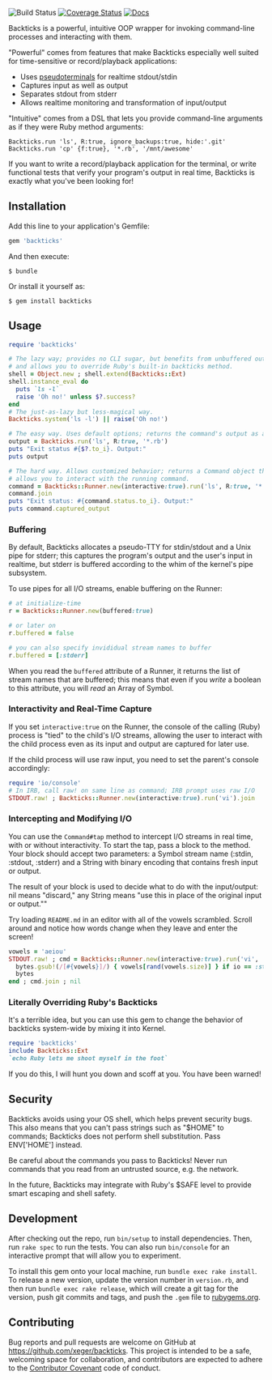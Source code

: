 ![Build Status](https://travis-ci.org/xeger/backticks.svg) [![Coverage Status](https://coveralls.io/repos/xeger/backticks/badge.svg?branch=master&service=github)](https://coveralls.io/github/xeger/backticks?branch=master) [![Docs](https://img.shields.io/badge/docs-rubydoc-blue.svg)](http://www.rubydoc.info/gems/backticks)

Backticks is a powerful, intuitive OOP wrapper for invoking command-line processes and
interacting with them.

"Powerful" comes from features that make Backticks especially well suited for time-sensitive
or record/playback applications:
  - Uses [pseudoterminals](https://en.wikipedia.org/wiki/Pseudoterminal) for realtime stdout/stdin
  - Captures input as well as output
  - Separates stdout from stderr
  - Allows realtime monitoring and transformation of input/output

"Intuitive" comes from a DSL that lets you provide command-line arguments as if they were
Ruby method arguments:

```
Backticks.run 'ls', R:true, ignore_backups:true, hide:'.git'
Backticks.run 'cp' {f:true}, '*.rb', '/mnt/awesome'
```

If you want to write a record/playback application for the terminal, or write
functional tests that verify your program's output in real time, Backticks is
exactly what you've been looking for!

## Installation

Add this line to your application's Gemfile:

```ruby
gem 'backticks'
```

And then execute:

    $ bundle

Or install it yourself as:

    $ gem install backticks

## Usage

```ruby
require 'backticks'

# The lazy way; provides no CLI sugar, but benefits from unbuffered output,
# and allows you to override Ruby's built-in backticks method.
shell = Object.new ; shell.extend(Backticks::Ext)
shell.instance_eval do
  puts `ls -l`
  raise 'Oh no!' unless $?.success?
end
# The just-as-lazy but less-magical way.
Backticks.system('ls -l') || raise('Oh no!')

# The easy way. Uses default options; returns the command's output as a String.
output = Backticks.run('ls', R:true, '*.rb')
puts "Exit status #{$?.to_i}. Output:"
puts output

# The hard way. Allows customized behavior; returns a Command object that
# allows you to interact with the running command.
command = Backticks::Runner.new(interactive:true).run('ls', R:true, '*.rb')
command.join
puts "Exit status: #{command.status.to_i}. Output:"
puts command.captured_output
```

### Buffering

By default, Backticks allocates a pseudo-TTY for stdin/stdout and a Unix pipe
for stderr; this captures the program's output and the user's input in realtime,
but stderr is buffered according to the whim of the kernel's pipe subsystem.

To use pipes for all I/O streams, enable buffering on the Runner:

```ruby
# at initialize-time
r = Backticks::Runner.new(buffered:true)

# or later on
r.buffered = false

# you can also specify invididual stream names to buffer
r.buffered = [:stderr]
```

When you read the `buffered` attribute of a Runner, it returns the list of
stream names that are buffered; this means that even if you _write_ a boolean
to this attribute, you will _read_ an Array of Symbol.

### Interactivity and Real-Time Capture

If you set `interactive:true` on the Runner, the console of the calling (Ruby)
process is "tied" to the child's I/O streams, allowing the user to interact
with the child process even as its input and output are captured for later use.

If the child process will use raw input, you need to set the parent's console
accordingly:

```ruby
require 'io/console'
# In IRB, call raw! on same line as command; IRB prompt uses raw I/O
STDOUT.raw! ; Backticks::Runner.new(interactive:true).run('vi').join
```

### Intercepting and Modifying I/O

You can use the `Command#tap` method to intercept I/O streams in real time,
with or without interactivity. To start the tap, pass a block to the method.
Your block should accept two parameters: a Symbol stream name (:stdin,
:stdout, :stderr) and a String with binary encoding that contains fresh
input or output.

The result of your block is used to decide what to do with the input/output:
nil means "discard," any String means "use this in place of the original input
or output.""

Try loading `README.md` in an editor with all of the vowels scrambled. Scroll
around and notice how words change when they leave and enter the screen!

```ruby
vowels = 'aeiou'  
STDOUT.raw! ; cmd = Backticks::Runner.new(interactive:true).run('vi', 'README.md') ; cmd.tap do |io, bytes|
  bytes.gsub!(/[#{vowels}]/) { vowels[rand(vowels.size)] } if io == :stdout
  bytes
end ; cmd.join ; nil
```

### Literally Overriding Ruby's Backticks

It's a terrible idea, but you can use this gem to change the behavior of
backticks system-wide by mixing it into Kernel.

```ruby
require 'backticks'
include Backticks::Ext
`echo Ruby lets me shoot myself in the foot`
```

If you do this, I will hunt you down and scoff at you. You have been warned!

## Security

Backticks avoids using your OS shell, which helps prevent security bugs.
This also means that you can't pass strings such as "$HOME" to commands;
Backticks does not perform shell substitution. Pass ENV['HOME'] instead.

Be careful about the commands you pass to Backticks! Never run commands that
you read from an untrusted source, e.g. the network.

In the future, Backticks may integrate with Ruby's $SAFE level to provide smart
escaping and shell safety.

## Development

After checking out the repo, run `bin/setup` to install dependencies. Then, run `rake spec` to run the tests. You can also run `bin/console` for an interactive prompt that will allow you to experiment.

To install this gem onto your local machine, run `bundle exec rake install`. To release a new version, update the version number in `version.rb`, and then run `bundle exec rake release`, which will create a git tag for the version, push git commits and tags, and push the `.gem` file to [rubygems.org](https://rubygems.org).

## Contributing

Bug reports and pull requests are welcome on GitHub at https://github.com/xeger/backticks. This project is intended to be a safe, welcoming space for collaboration, and contributors are expected to adhere to the [Contributor Covenant](contributor-covenant.org) code of conduct.
